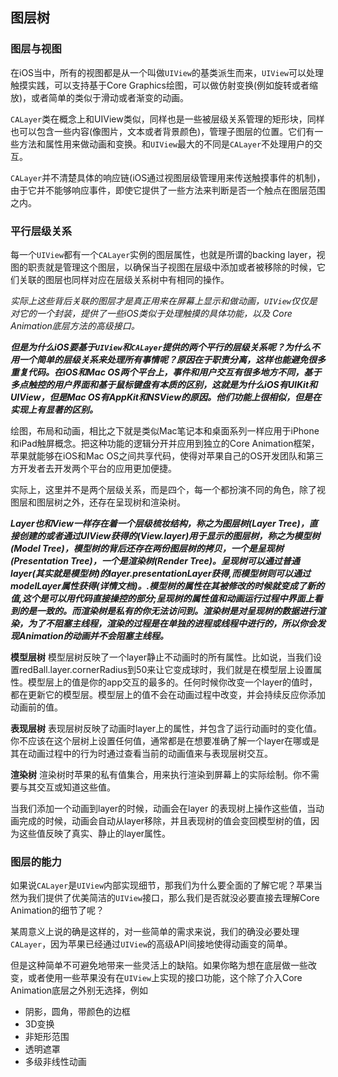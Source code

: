## 图层树
### 图层与视图

在iOS当中，所有的视图都是从一个叫做`UIView`的基类派生而来，`UIView`可以处理触摸实践，可以支持基于Core Graphics绘图，可以做仿射变换(例如旋转或者缩放)，或者简单的类似于滑动或者渐变的动画。

`CALayer`类在概念上和UIView类似，同样也是一些被层级关系管理的矩形块，同样也可以包含一些内容(像图片，文本或者背景颜色)，管理子图层的位置。它们有一些方法和属性用来做动画和变换。和`UIView`最大的不同是`CALayer`不处理用户的交互。

`CALayer`并不清楚具体的响应链(iOS通过视图层级管理用来传送触摸事件的机制)，由于它并不能够响应事件，即使它提供了一些方法来判断是否一个触点在图层范围之内。

### 平行层级关系
每一个`UIView`都有一个`CALayer`实例的图层属性，也就是所谓的backing layer，视图的职责就是管理这个图层，以确保当子视图在层级中添加或者被移除的时候，它们关联的图层也同样对应在层级关系树中有相同的操作。

*实际上这些背后关联的图层才是真正用来在屏幕上显示和做动画，`UIView`仅仅是对它的一个封装，提供了一些iOS类似于处理触摸的具体功能，以及 Core Animation底层方法的高级接口。*

***但是为什么iOS要基于`UIView`和`CALayer`提供的两个平行的层级关系呢？为什么不用一个简单的层级关系来处理所有事情呢？原因在于职责分离，这样也能避免很多重复代码。在iOS和Mac OS两个平台上，事件和用户交互有很多地方不同，基于多点触控的用户界面和基于鼠标键盘有本质的区别，这就是为什么iOS有UIKit和UIView，但是Mac OS有AppKit和NSView的原因。他们功能上很相似，但是在实现上有显著的区别。***

绘图，布局和动画，相比之下就是类似Mac笔记本和桌面系列一样应用于iPhone和iPad触屏概念。把这种功能的逻辑分开并应用到独立的Core Animation框架，苹果就能够在iOS和Mac OS之间共享代码，使得对苹果自己的OS开发团队和第三方开发者去开发两个平台的应用更加便捷。

实际上，这里并不是两个层级关系，而是四个，每一个都扮演不同的角色，除了视图层和图层树之外，还存在呈现树和渲染树。


___Layer也和View一样存在着一个层级梳妆结构，称之为图层树(Layer Tree)，直接创建的或者通过UIView获得的(View.layer)用于显示的图层树，称之为模型树(Model Tree)，模型树的背后还存在两份图层树的拷贝，一个是呈现树(Presentation Tree)，一个是渲染树(Render Tree)。呈现树可以通过普通layer(其实就是模型树)的layer.presentationLayer获得,而模型树则可以通过modelLayer属性获得(详情文档)。.模型树的属性在其被修改的时候就变成了新的值,这个是可以用代码直接操控的部分;呈现树的属性值和动画运行过程中界面上看到的是一致的。而渲染树是私有的你无法访问到。渲染树是对呈现树的数据进行渲染，为了不阻塞主线程，渲染的过程是在单独的进程或线程中进行的，所以你会发现Animation的动画并不会阻塞主线程。___

__模型层树__ 模型层树反映了一个layer静止不动画时的所有属性。比如说，当我们设置redBall.layer.cornerRadius到50来让它变成球时，我们就是在模型层上设置属性。模型层上的值是你的app交互的最多的。任何时候你改变一个layer的值时，都在更新它的模型层。模型层上的值不会在动画过程中改变，并会持续反应你添加动画前的值。

__表现层树__ 表现层树反映了动画时layer上的属性，并包含了运行动画时的变化值。你不应该在这个层树上设置任何值，通常都是在想要准确了解一个layer在哪或是其在动画过程中的行为时通过查看当前的动画值来与表现层树交互。

__渲染树__ 渲染树时苹果的私有值集合，用来执行渲染到屏幕上的实际绘制。你不需要与其交互或知道这些值。

当我们添加一个动画到layer的时候，动画会在layer 的表现树上操作这些值，当动画完成的时候，动画会自动从layer移除，并且表现树的值会变回模型树的值，因为这些值反映了真实、静止的layer属性。

### 图层的能力
如果说`CALayer`是`UIView`内部实现细节，那我们为什么要全面的了解它呢？苹果当然为我们提供了优美简洁的`UIView`接口，那么我们是否就没必要直接去理解Core Animation的细节了呢？

某周意义上说的确是这样的，对一些简单的需求来说，我们的确没必要处理`CALayer`，因为苹果已经通过`UIView`的高级API间接地使得动画变的简单。

但是这种简单不可避免地带来一些灵活上的缺陷。如果你略为想在底层做一些改变，或者使用一些苹果没有在`UIView`上实现的接口功能，这个除了介入Core Animation底层之外别无选择，例如

* 阴影，圆角，带颜色的边框
* 3D变换
* 非矩形范围
* 透明遮罩
* 多级非线性动画
